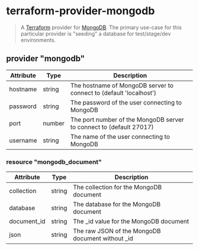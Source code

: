# terraform-provider-mongodb

> A [Terraform][terraform] provider for [MongoDB][mongodb]. The primary use-case
> for this particular provider is "seeding" a database for test/stage/dev
> environments.

## provider "mongodb"

| Attribute | Type | Description |
| --- | --- | --- |
| hostname | string | The hostname of MongoDB server to connect to (default 'localhost') |
| password | string | The password of the user connecting to MongoDB |
| port | number | The port number of the MongoDB server to connect to (default 27017) |
| username | string | The name of the user connecting to MongoDB |


### resource "mongodb_document"

| Attribute | Type | Description |
| --- | --- | --- |
| collection | string | The collection for the MongoDB document |
| database | string | The database for the MongoDB document |
| document_id | string | The _id value for the MongoDB document |
| json | string | The raw JSON of the MongoDB document without _id |


[terraform]: https://www.terraform.io/
[mongodb]: https://www.mongodb.com/